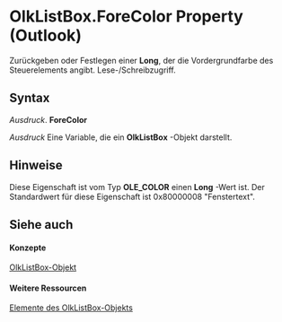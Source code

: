 
# OlkListBox.ForeColor Property (Outlook)

Zurückgeben oder Festlegen einer  **Long**, der die Vordergrundfarbe des Steuerelements angibt. Lese-/Schreibzugriff.


## Syntax

 _Ausdruck_. **ForeColor**

 _Ausdruck_ Eine Variable, die ein **OlkListBox** -Objekt darstellt.


## Hinweise

Diese Eigenschaft ist vom Typ  **OLE_COLOR** einen **Long** -Wert ist. Der Standardwert für diese Eigenschaft ist 0x80000008 "Fenstertext".


## Siehe auch


#### Konzepte


[OlkListBox-Objekt](373d2a00-97e5-2ed3-f15f-577d97b32334.md)
#### Weitere Ressourcen


[Elemente des OlkListBox-Objekts](http://msdn.microsoft.com/library/b8bed0b5-6994-1492-055e-4067b232f9c4%28Office.15%29.aspx)